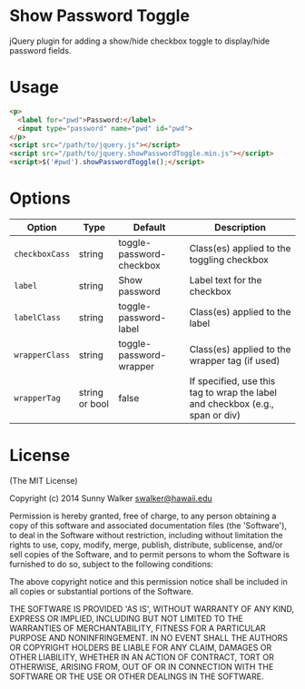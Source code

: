# Show Password Toggle

jQuery plugin for adding a show/hide checkbox toggle to display/hide password fields.

# Usage

```html
<p>
  <label for="pwd">Password:</label>
  <input type="password" name="pwd" id="pwd">
</p>
<script src="/path/to/jquery.js"></script>
<script src="/path/to/jquery.showPasswordToggle.min.js"></script>
<script>$('#pwd').showPasswordToggle();</script>
```

# Options

| Option | Type | Default | Description |
| ------ | ---- | ------- | ----------- |
| `checkboxCass` | string | toggle-password-checkbox | Class(es) applied to the toggling checkbox |
| `label` | string | Show password | Label text for the checkbox |
| `labelClass` | string | toggle-password-label | Class(es) applied to the label |
| `wrapperClass` | string | toggle-password-wrapper | Class(es) applied to the wrapper tag (if used) |
| `wrapperTag` | string or bool | false | If specified, use this tag to wrap the label and checkbox (e.g., span or div) |

# License

(The MIT License)

Copyright (c) 2014 Sunny Walker swalker@hawaii.edu

Permission is hereby granted, free of charge, to any person obtaining a copy of this software and associated documentation files (the 'Software'), to deal in the Software without restriction, including without limitation the rights to use, copy, modify, merge, publish, distribute, sublicense, and/or sell copies of the Software, and to permit persons to whom the Software is furnished to do so, subject to the following conditions:

The above copyright notice and this permission notice shall be included in all copies or substantial portions of the Software.

THE SOFTWARE IS PROVIDED 'AS IS', WITHOUT WARRANTY OF ANY KIND, EXPRESS OR IMPLIED, INCLUDING BUT NOT LIMITED TO THE WARRANTIES OF MERCHANTABILITY, FITNESS FOR A PARTICULAR PURPOSE AND NONINFRINGEMENT. IN NO EVENT SHALL THE AUTHORS OR COPYRIGHT HOLDERS BE LIABLE FOR ANY CLAIM, DAMAGES OR OTHER LIABILITY, WHETHER IN AN ACTION OF CONTRACT, TORT OR OTHERWISE, ARISING FROM, OUT OF OR IN CONNECTION WITH THE SOFTWARE OR THE USE OR OTHER DEALINGS IN THE SOFTWARE.
